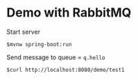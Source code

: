 # Demo with RabbitMQ

Start server
```
$mvnw spring-boot:run
```

Send message to queue = `q.hello`
```
$curl http://localhost:8080/demo/test1
```